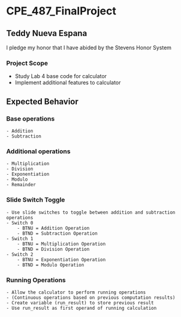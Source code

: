 # CPE_487_FinalProject

## Teddy Nueva Espana

I pledge my honor that I have abided by the Stevens Honor System

### Project Scope

- Study Lab 4 base code for calculator
- Implement additional features to calculator

## Expected Behavior

### Base operations

    - Addition
    - Subtraction

### Additional operations

    - Multiplication
    - Division
    - Exponentiation
    - Modulo
    - Remainder

### Slide Switch Toggle

    - Use slide switches to toggle between addition and subtraction operations
    - Switch 0
        - BTNU = Addition Operation
        - BTND = Subtraction Operation
    - Switch 1
        - BTNU = Multiplication Operation
        - BTND = Division Operation
    - Switch 2
        - BTNU = Exponentiation Operation
        - BTND = Modulo Operation 

### Running Operations

    - Allow the calculator to perform running operations
    - (Continuous operations based on previous computation results)
    - Create variable (run_result) to store previous result
    - Use run_result as first operand of running calculation
